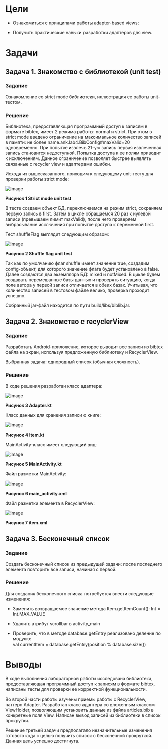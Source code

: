 Цели
====

-   Ознакомиться с принципами работы adapter-based views;

-   Получить практические навыки разработки адаптеров для view.

Задачи
======

Задача 1. Знакомство с библиотекой (unit test)
----------------------------------------------

### Задание

Ознакомление со strict mode библиотеки, иллюстрация ее работы
unit-тестом.

### Решение

Библиотека, предоставляющая программный доступ к записям в формате
bibtex, имеет 2 режима работы: normal и strict. При этом в strict mode
введено ограничение на максимальное количество записей в памяти: не
более name.ank.lab4.BibConfig\#maxValid=20 одновременно. При попытке
извлечь 21-ую запись первая извлеченная запись становится недоступной.
Попытка доступа к ее полям приводит к исключениям. Данное ограничение
позволяет быстрее выявлять связанные с recycler view и адаптерами
ошибки.

Исходя из вышесказанного, приходим к следующему unit-тесту для проверки
работы strict mode:

![image](https://user-images.githubusercontent.com/43096732/114067912-01601800-98a6-11eb-89d1-b0dad3085109.png)

**Рисунок 1 Strict mode unit test**

В тесте создаем объект БД, переключаемся на режим strict, сохраняем
первую запись в first. Затем в цикле обращаемся 20 раз к нулевой записи
(превышаем лимит maxValid), после чего проверяем выбрасывание исключения
при попытке доступа к переменной first.

Тест shuffleFlag выглядит следующим образом:

![image](https://user-images.githubusercontent.com/43096732/114067968-0f159d80-98a6-11eb-9a43-10d24943903f.png)

**Рисунок 2 Shuffle flag unit test**

Так как по умолчанию флаг shuffle имеет значение true, создадим
config-объект, для которого значение флага будет установлено в false.
Далее создаются два экземпляра БД: mixed и notMixed. В цикле будем
создавать перемешанные базы данных и проверять ситуацию, когда поле
автора у первой записи отличается в обеих базах. Учитывая, что
количество записей в тестовом файле велико, проверка проходит успешно.

Собранный jar-файл находится по пути build/libs/biblib.jar.

Задача 2. Знакомство с recyclerView
-----------------------------------

### Задание

Разработать Android-приложение, которое выводит все записи из bibtex
файла на экран, используя предложенную библиотеку и RecyclerView.

Выбранная задача: однородный список (обычная сложность).

### Решение

В ходе решения разработан класс адаптера:

![image](https://user-images.githubusercontent.com/43096732/114069504-bba44f00-98a7-11eb-9d90-4fbd3f1f8d23.png)

**Рисунок 3 Adapter.kt**

Класс данных для хранения записи о книге:

![image](https://user-images.githubusercontent.com/43096732/114068606-c6121900-98a6-11eb-830c-605dbad9915f.png)

**Рисунок 4 Item.kt**

MainActivity-класс имеет следующий вид:

![image](https://user-images.githubusercontent.com/43096732/114068547-b4c90c80-98a6-11eb-8e80-bc85a23ad0c4.png)

**Рисунок 5 MainActivity.kt**

Файл разметки MainActivity:

![image](https://user-images.githubusercontent.com/43096732/114068417-9105c680-98a6-11eb-9f93-41ae07290ead.png)

**Рисунок 6 main\_activity.xml**

Файл разметки элемента в RecyclerView:

![image](https://user-images.githubusercontent.com/43096732/114069431-aa5b4280-98a7-11eb-90b5-6892575a88a1.png)

**Рисунок 7 item.xml**

Задача 3. Бесконечный список
----------------------------

### Задание

Создать бесконечный список из предыдущей задачи: после последнего
элемента повторить все записи, начиная с первой.

### Решение

Для создания бесконечного списка потребуется внести следующие изменения:

-   Заменить возвращаемое значение метода Item.getItemCount(): Int =
    Int.MAX\_VALUE

-   Удалить атрибут scrollbar в activity\_main

-   Проверить, что в методе database.getEntry реализовано деление по
    модулю:\
    val currentItem = database.getEntry(position % database.size())

Выводы
======

В ходе выполнения лабораторной работы исследована библиотека,
предоставляющая программный доступ к записям в формате bibtex, написаны
тесты для проверки ее корректной функциональности.

Во второй части работы изучены приемы работы с RecyclerView, паттерн
Adapter. Разработан класс адаптера со вложенным классом ViewHolder,
позволяющим установить данные из файла articles.bib в конкретные поля
View. Написан вывод записей из библиотеки в список прокрутки.

Решение третьей задачи предполагало незначительные изменения готового
кода с целью получить список с бесконечной прокруткой. Данная цель
успешно достигнута.
